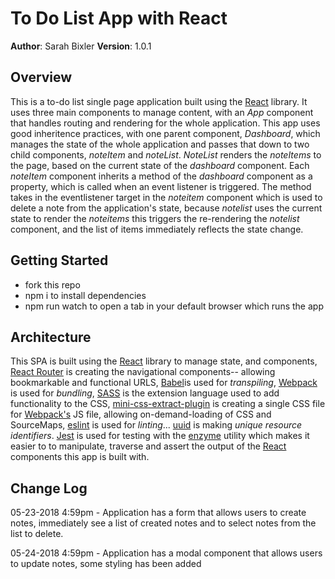 # To Do List App with React
**Author**: Sarah Bixler
**Version**: 1.0.1 
## Overview
This is a to-do list single page application built using the [React](https://reactjs.org/) library.
It uses three main components to manage content, with an _App_ component that handles routing and rendering for the whole application.  This app uses good inheritence practices, with one parent component, _Dashboard_, which manages the state of the whole application and passes that down to two child components, _noteItem_ and _noteList_.  _NoteList_ renders the _noteItems_ to the page, based on the current state of the _dashboard_ component.  Each _noteItem_ component inherits a method of the _dashboard_ component as a property, which is called when an event listener is triggered.  The method takes in the eventlistener target in the _noteitem_ component which is used to delete a note from the application's state, because _notelist_ uses the current state to render the _noteitems_ this triggers the re-rendering the _notelist_ component, and the list of items immediately reflects the state change. 

## Getting Started
- fork this repo
- npm i to install dependencies
- npm run watch to open a tab in your default browser which runs the app
## Architecture
This SPA is built using the [React](https://reactjs.org/) library to manage state, and components, [React Router](https://reacttraining.com/react-router/) is creating the navigational components-- allowing bookmarkable and functional URLS,
[Babel](https://www.babeljs.io)is used for _transpiling_, [Webpack](https://webpack.js.org/) is used for _bundling_, [SASS](https://sass-lang.com/) is the extension language used to add functionality to the CSS,  [mini-css-extract-plugin](https://github.com/webpack-contrib/mini-css-extract-plugin) is creating a single CSS file for [Webpack's](https://webpack.js.org/) JS file, allowing on-demand-loading of CSS and SourceMaps, [eslint](https://eslint.org/) is used for _linting_... [uuid](https://www.npmjs.com/package/uuid) is making _unique resource identifiers_. [Jest](https://github.com/facebook/jest) is used for testing with the [enzyme](http://airbnb.io/enzyme/) utility which makes it easier to to manipulate, traverse and assert the output of the [React](https://reactjs.org/) components this app is built with.


## Change Log

05-23-2018 4:59pm - Application has a form that allows users to create notes, immediately see a list of created notes and to select notes from the list to delete.

05-24-2018 4:59pm - Application has a modal component that allows users to update notes, some styling has been added
